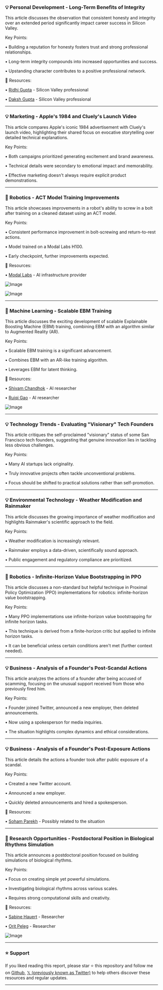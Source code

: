 ### 💡  Personal Development - Long-Term Benefits of Integrity

This article discusses the observation that consistent honesty and integrity over an extended period significantly impact career success in Silicon Valley.

Key Points:

•  Building a reputation for honesty fosters trust and strong professional relationships.


•  Long-term integrity compounds into increased opportunities and success.


•  Upstanding character contributes to a positive professional network.



🔗 Resources:

• [Ridhi Gupta](https://x.com/theriddhigupta) - Silicon Valley professional


• [Daksh Gupta](https://x.com/dakshgup) - Silicon Valley professional


---

### 💡 Marketing - Apple's 1984 and Cluely's Launch Video

This article compares Apple's iconic 1984 advertisement with Cluely's launch video, highlighting their shared focus on evocative storytelling over detailed technical explanations.

Key Points:

• Both campaigns prioritized generating excitement and brand awareness.


•  Technical details were secondary to emotional impact and memorability.


•  Effective marketing doesn't always require explicit product demonstrations.



---

### 🤖 Robotics - ACT Model Training Improvements

This article showcases improvements in a robot's ability to screw in a bolt after training on a cleaned dataset using an ACT model.

Key Points:

• Consistent performance improvement in bolt-screwing and return-to-rest actions.


•  Model trained on a Modal Labs H100.


• Early checkpoint, further improvements expected.



🔗 Resources:

• [Modal Labs](https://x.com/modal_labs) - AI infrastructure provider

![Image](https://pbs.twimg.com/amplify_video_thumb/1941674326169698304/img/NqUVk1YLUiLR8ccz.jpg)

![Image](https://pbs.twimg.com/amplify_video_thumb/1940574426698805248/img/Lh2QwjyxNZwCj1L6?format=jpg&name=240x240)

---

### 🤖 Machine Learning - Scalable EBM Training

This article discusses the exciting development of scalable Explainable Boosting Machine (EBM) training, combining EBM with an algorithm similar to Augmented Reality (AR).

Key Points:

•  Scalable EBM training is a significant advancement.


•  Combines EBM with an AR-like training algorithm.


•  Leverages EBM for latent thinking.



🔗 Resources:

• [Shivam Chandhok](https://x.com/ShivamChandhok2) - AI researcher


• [Ruiqi Gao](https://x.com/RuiqiGao) - AI researcher


![Image](https://pbs.twimg.com/media/GvB1x9WWMAAJovR?format=jpg&name=small)

---

### 💡  Technology Trends -  Evaluating "Visionary" Tech Founders

This article critiques the self-proclaimed "visionary" status of some San Francisco tech founders, suggesting that genuine innovation lies in tackling less obvious challenges.

Key Points:

•  Many AI startups lack originality.


•  Truly innovative projects often tackle unconventional problems.


•  Focus should be shifted to practical solutions rather than self-promotion.


---

### 💡  Environmental Technology - Weather Modification and Rainmaker

This article discusses the growing importance of weather modification and highlights Rainmaker's scientific approach to the field.

Key Points:

• Weather modification is increasingly relevant.


•  Rainmaker employs a data-driven, scientifically sound approach.


•  Public engagement and regulatory compliance are prioritized.



---

### 🤖  Robotics - Infinite-Horizon Value Bootstrapping in PPO

This article discusses a non-standard but helpful technique in Proximal Policy Optimization (PPO) implementations for robotics: infinite-horizon value bootstrapping.

Key Points:

•  Many PPO implementations use infinite-horizon value bootstrapping for infinite horizon tasks.


• This technique is derived from a finite-horizon critic but applied to infinite horizon tasks.


• It can be beneficial unless certain conditions aren't met (further context needed).



---

### 💡  Business - Analysis of a Founder's Post-Scandal Actions

This article analyzes the actions of a founder after being accused of scamming, focusing on the unusual support received from those who previously fired him.

Key Points:

• Founder joined Twitter, announced a new employer, then deleted announcements.


• Now using a spokesperson for media inquiries.


•  The situation highlights complex dynamics and ethical considerations.


---

### 💡 Business - Analysis of a Founder's Post-Exposure Actions

This article details the actions a founder took after public exposure of a scandal.

Key Points:

• Created a new Twitter account.


• Announced a new employer.


•  Quickly deleted announcements and hired a spokesperson.


🔗 Resources:

• [Soham Parekh](https://x.com/realsohamparekh) - Possibly related to the situation


---

### 🚀  Research Opportunities - Postdoctoral Position in Biological Rhythms Simulation

This article announces a postdoctoral position focused on building simulations of biological rhythms.

Key Points:

•  Focus on creating simple yet powerful simulations.


•  Investigating biological rhythms across various scales.


•  Requires strong computational skills and creativity.


🔗 Resources:

• [Sabine Hauert](https://x.com/sabinehauert) - Researcher


• [Orit Peleg](https://x.com/oritpeleg) - Researcher


![Image](https://pbs.twimg.com/media/GvHaLscWUAAunZT?format=jpg&name=small)


---

### ⭐️ Support

If you liked reading this report, please star ⭐️ this repository and follow me on [Github](https://github.com/Drix10), [𝕏 (previously known as Twitter)](https://x.com/DRIX_10_) to help others discover these resources and regular updates.

---
